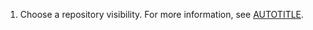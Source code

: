 1. Choose a repository visibility. For more information, see [AUTOTITLE](/repositories/creating-and-managing-repositories/about-repositories#about-repository-visibility).
